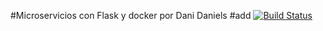 #Microservicios con Flask y docker por Dani Daniels
#add
[![Build Status](https://travis-ci.org/Poeteta/inkarri-app.svg?branch=master)](https://travis-ci.org/abelthf/inkarri-app)
